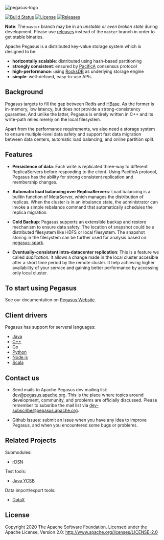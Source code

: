 [github-release]: https://github.com/apache/incubator-pegasus/releases
[PacificA]: https://www.microsoft.com/en-us/research/publication/pacifica-replication-in-log-based-distributed-storage-systems/
[pegasus-rocksdb]: https://github.com/xiaomi/pegasus-rocksdb
[facebook-rocksdb]: https://github.com/facebook/rocksdb
[hbase]: https://hbase.apache.org/
[website]: https://pegasus.apache.org

![pegasus-logo](docs/media-img/pegasus-logo.png)

[![Build Status](https://travis-ci.org/apache/incubator-pegasus.svg?branch=master)](https://travis-ci.org/apache/incubator-pegasus)
[![License](https://img.shields.io/badge/license-Apache%202-4EB1BA.svg)](https://www.apache.org/licenses/LICENSE-2.0.html)
[![Releases](https://img.shields.io/github/release/apache/incubator-pegasus.svg)][github-release]

**Note**: The `master` branch may be in an *unstable or even broken state* during development.
Please use [releases][github-release] instead of the `master` branch in order to get stable binaries.

Apache Pegasus is a distributed key-value storage system which is designed to be:

- **horizontally scalable**: distributed using hash-based partitioning
- **strongly consistent**: ensured by [PacificA][PacificA] consensus protocol
- **high-performance**: using [RocksDB][pegasus-rocksdb] as underlying storage engine
- **simple**: well-defined, easy-to-use APIs

## Background

Pegasus targets to fill the gap between Redis and [HBase][hbase]. As the former
is in-memory, low latency, but does not provide a strong-consistency guarantee.
And unlike the latter, Pegasus is entirely written in C++ and its write-path
relies merely on the local filesystem.

Apart from the performance requirements, we also need a storage system
to ensure multiple-level data safety and support fast data migration
between data centers, automatic load balancing, and online partition split.

## Features

- **Persistence of data**: Each write is replicated three-way to different ReplicaServers before responding to the client. Using PacificA protocol, Pegasus has the ability for strong consistent replication and membership changes.

- **Automatic load balancing over ReplicaServers**: Load balancing is a builtin function of MetaServer, which manages the distribution of replicas. When the cluster is in an inbalance state, the administrator can invoke a simple rebalance command that automatically schedules the replica migration.

- **Cold Backup**: Pegasus supports an extensible backup and restore mechanism to ensure data safety. The location of snapshot could be a distributed filesystem like HDFS or local filesystem. The snapshot storing in the filesystem can be further used for analysis based on [pegasus-spark](https://github.com/pegasus-kv/pegasus-spark).

- **Eventually-consistent intra-datacenter replication**: This is a feature we called *duplication*. It allows a change made in the local cluster accesible after a short time period by the remote cluster. It help achieving higher availability of your service and gaining better performance by accessing only local cluster.

## To start using Pegasus

See our documentation on [Pegasus Website][website].

## Client drivers

Pegasus has support for serveral languages:

- [Java](https://github.com/xiaomi/pegasus-java-client)
- [C++](https://github.com/apache/incubator-pegasus/blob/master/src/include/pegasus/client.h)
- [Go](https://github.com/xiaomi/pegasus-go-client)
- [Python](https://github.com/xiaomi/pegasus-python-client)
- [Node.js](https://github.com/xiaomi/pegasus-nodejs-client)
- [Scala](https://github.com/xiaomi/pegasus-scala-client)

## Contact us

- Send mails to Apache Pegasus dev mailing list: dev@pegasus.apache.org. This is the place where topics around development, community, and problems are officially discussed. Please remember to subsribe the mail list via dev-subscribe@pegasus.apache.org.

- Github Issues: submit an issue when you have any idea to improve Pegasus, and when you encountered some bugs or problems.

## Related Projects

Submodules:

- [rDSN](https://github.com/xiaomi/rdsn)

Test tools:

- [Java YCSB](https://github.com/xiaomi/pegasus-YCSB)

Data import/export tools:

- [DataX](https://github.com/xiaomi/pegasus-datax)

## License

Copyright 2020 The Apache Software Foundation. Licensed under the Apache License, Version 2.0:
<http://www.apache.org/licenses/LICENSE-2.0>
